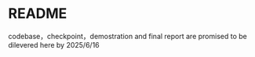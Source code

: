 # README

codebase，checkpoint，demostration and final report are promised to be dilevered here by 2025/6/16


